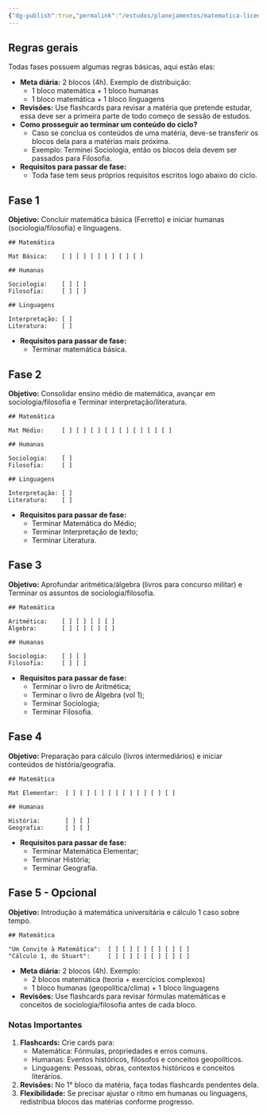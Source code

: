 ```yaml
---
{"dg-publish":true,"permalink":"/estudos/planejamentos/matematica-licenciatura/plano-matematica/","updated":"2025-03-18T10:41:27.705-03:00"}
---
```


## Regras gerais

Todas fases possuem algumas regras básicas, aqui estão elas:

- **Meta diária:** 2 blocos (4h). Exemplo de distribuição:
	- 1 bloco matemática + 1 bloco humanas
	- 1 bloco matemática + 1 bloco linguagens
- **Revisões:** Use flashcards para revisar a matéria que pretende estudar, essa deve ser a primeira parte de todo começo de sessão de estudos.
- **Como prosseguir ao terminar um conteúdo do ciclo?**
	- Caso se conclua os conteúdos de uma matéria, deve-se transferir os blocos dela para a matérias mais próxima.
	- Exemplo: Terminei Sociologia, então os blocos dela devem ser passados para Filosofia.
- **Requisitos para passar de fase:**
	- Toda fase tem seus próprios requisitos escritos logo abaixo do ciclo.

## Fase 1

**Objetivo:** Concluir matemática básica (Ferretto) e iniciar humanas (sociologia/filosofia) e linguagens.

```
## Matemática

Mat Básica:    [ ] [ ] [ ] [ ] [ ] [ ]

## Humanas

Sociologia:    [ ] [ ] 
Filosofia:     [ ] [ ] 

## Linguagens

Interpretação: [ ] 
Literatura:    [ ] 

```

- **Requisitos para passar de fase:**
	- Terminar matemática básica.

## Fase 2

**Objetivo:** Consolidar ensino médio de matemática, avançar em sociologia/filosofia e Terminar interpretação/literatura.

```
## Matemática

Mat Médio:     [ ] [ ] [ ] [ ] [ ] [ ] [ ] [ ] 

## Humanas

Sociologia:    [ ] 
Filosofia:     [ ] 

## Linguagens

Interpretação: [ ] 
Literatura:    [ ] 

```

- **Requisitos para passar de fase:**
	- Terminar Matemática do Médio;
	- Terminar Interpretação de texto;
	- Terminar Literatura.

## Fase 3

**Objetivo:** Aprofundar aritmética/álgebra (livros para concurso militar) e Terminar os assuntos de sociologia/filosofia.

```
## Matemática

Aritmética:    [ ] [ ] [ ] [ ] 
Álgebra:       [ ] [ ] [ ] [ ] 

## Humanas

Sociologia:    [ ] [ ] 
Filosofia:     [ ] [ ] 

```

- **Requisitos para passar de fase:**
	- Terminar o livro de Aritmética;
	- Terminar o livro de Álgebra (vol 1);
	- Terminar Sociologia;
	- Terminar Filosofia.

## Fase 4

**Objetivo:** Preparação para cálculo (livros intermediários) e iniciar conteúdos de história/geografia.

```
## Matemática

Mat Elementar:  [ ] [ ] [ ] [ ] [ ] [ ] [ ] [ ]

## Humanas

História:       [ ] [ ] 
Geografia:      [ ] [ ] 

```

- **Requisitos para passar de fase:**
	- Terminar Matemática Elementar;
	- Terminar História;
	- Terminar Geografia.

## Fase 5 - Opcional

**Objetivo:** Introdução à matemática universitária e cálculo 1 caso sobre tempo.

```
## Matemática

"Um Convite à Matemática":  [ ] [ ] [ ] [ ] [ ] [ ] 
"Cálculo 1, do Stuart":     [ ] [ ] [ ] [ ] [ ] [ ] 

```

- **Meta diária:** 2 blocos (4h). Exemplo:
	- 2 blocos matemática (teoria + exercícios complexos)
	- 1 bloco humanas (geopolítica/clima) + 1 bloco linguagens
- **Revisões:** Use flashcards para revisar fórmulas matemáticas e conceitos de sociologia/filosofia antes de cada bloco.

### Notas Importantes

1. **Flashcards:** Crie cards para:
	- Matemática: Fórmulas, propriedades e erros comuns.
	- Humanas: Eventos históricos, filósofos e conceitos geopolíticos.
	- Linguagens: Pessoas, obras, contextos históricos e conceitos literários.
2. **Revisões:** No 1° bloco da matéria, faça todas flashcards pendentes dela.
3. **Flexibilidade:** Se precisar ajustar o ritmo em humanas ou linguagens, redistribua blocos das matérias conforme progresso.
